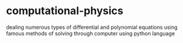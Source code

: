 computational-physics
=====================

dealing numerous types of differential and polynomial equations using famous methods of solving through computer using python language
